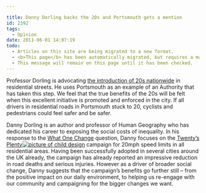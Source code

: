 ```yaml
---

title: Danny Dorling backs the 20s and Portsmouth gets a mention
id: 2392
tags:
  - Opinion
date: 2011-06-01 14:07:19
todo:
  - Articles on this site are being migrated to a new format.
  - <b>This page</b> has been automatically migrated, but requires a manual check-&amp;-tune to ensure the format and links all work as expected.
  - This message will remain on this page until it has been checked.
---
```


Professor Dorling is advocating [the introduction of 20s nationwide](http://www.whatonechange.co.uk/adopt-a-20mph-speed-limit-in-residential-areas-danny-dorling/ "Danny Dorling") in residential streets. He uses Portsmouth as an example of an Authority that has taken this step. We feel that the true benefits of the 20s will be felt when this excellent initiative is promoted and enforced in the city. If all drivers in residential roads in Portsmouth stuck to 20, cyclists and pedestrians could feel safer and be safer.

Danny Dorling is an author and professor of Human Geography who has  dedicated his career to exposing the social costs of inequality. In his  response to the [What One Change](http://www.whatonechange.co.uk/ "what one change") question, Danny focuses on the [Twenty’s Plenty](http://www.20splentyforus.org.uk/ "20s plenty")[![picture of child design](http://www.pompeybug.co.uk/wp-content/uploads/2011/06/20a-150x126.jpg)](http://www.pompeybug.co.uk/2011/06/danny-dorling-backs-the-20s-and-portsmouth-gets-a-mention/20a/) campaign for 20mph speed limits in all residential areas. Having been  successfully adopted in several cities around the UK already, the  campaign has already reported an impressive reduction in road deaths and  serious injuries. However as a driver of broader social change, Danny  suggests that the campaign’s benefits go further still – from the  positive impact on our daily environment, to helping us re-engage with  our community and campaigning for the bigger changes we want.

&nbsp;